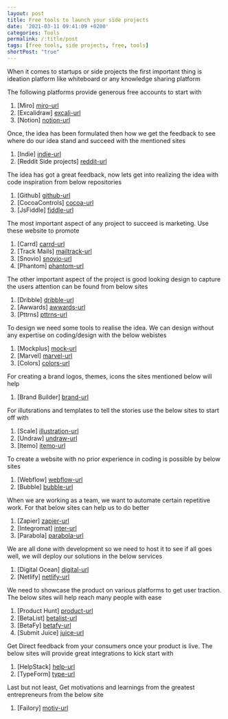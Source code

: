 ```yaml
---
layout: post
title: Free tools to launch your side projects
date: '2021-03-11 09:41:09 +0200'
categories: Tools
permalink: /:title/post
tags: [free tools, side projects, free, tools]
shortPost: "true"
---
```


When it comes to startups or side projects the first important thing is ideation platform like whiteboard or any knowledge sharing platform 

The following platforms provide generous free accounts to start with

1. [Miro] [miro-url] 
2. [Excalidraw] [excali-url]
3. [Notion] [notion-url]


Once, the idea has been formulated then how we get the feedback to see where do our idea stand and succeed with the mentioned sites

1. [Indie] [indie-url]
2. [Reddit Side projects] [reddit-url]


The idea has got a great feedback, now lets get into realizing the idea with code inspiration from below repositories

1. [Github] [github-url]
2. [CocoaControls] [cocoa-url]
3. [JsFiddle] [fiddle-url]


The most important aspect of any project to succeed is marketing. 
Use these website to promote

1. [Carrd] [carrd-url]
2. [Track Mails] [mailtrack-url]
3. [Snovio] [snovio-url]
4. [Phantom] [phantom-url]


The other important aspect of the project is good looking design to capture the users attention can be found from below sites

1. [Dribble] [dribble-url]
2. [Awwards] [awwards-url]
3. [Pttrns] [pttrns-url]

To design we need some tools to realise the idea. We can design without any expertise on coding/design with the below webistes 

1. [Mockplus] [mock-url]
2. [Marvel] [marvel-url]
3. [Colors] [colors-url]

For creating a brand logos, themes, icons the sites mentioned below will help

1. [Brand Builder] [brand-url]


For illutsrations and templates to tell the stories use the below sites to start off with

1. [Scale] [illustration-url]
2. [Undraw] [undraw-url]
3. [Itemo] [itemo-url]


To create a website with no prior experience in coding is possible by below sites

1. [Webflow] [webflow-url]
2. [Bubble] [bubble-url]


When we are working as a team, we want to automate certain repetitive work. For that 
below sites can help us to do better

1. [Zapier] [zapier-url]
2. [Integromat] [inter-url]
3. [Parabola] [parabola-url]

We are all done with development so we need to host it to see if all goes well, we will deploy 
our solutions in the below services

1. [Digital Ocean] [digital-url]
2. [Netlify] [netlify-url]


We need to showcase the product on various platforms to get user traction. The below sites 
will help reach many people with ease

1. [Product Hunt] [product-url]
2. [BetaList] [betalist-url]
3. [BetaFy] [betafy-url]
4. [Submit Juice] [juice-url]

Get Direct feedback from your consumers once your product is live. The below sites 
will provide great integrations to kick start with

1. [HelpStack] [help-url]
2. [TypeForm] [type-url]


Last but not least, Get motivations and learnings from the greatest entrepreneurs from the 
below site 

1. [Failory] [motiv-url] 


[miro-url]: https://miro.com/
[excali-url]: https://excalidraw.com
[notion-url]: https://notion.so/
[indie-url]:  https://www.indiehackers.com/start
[reddit-url]: https://www.reddit.com/r/SideProject/
[github-url]: https://github.com/search?q=sideproject
[carrd-url]: https://carrd.co
[mailtrack-url]: https://mailtrack.io/en/
[snovio-url]: https://snov.io/
[phantom-url]: https://phantombuster.com/
[dribble-url]: https://dribbble.com/
[awwards-url]: https://www.awwwards.com/sites/blob-mixer
[pttrns-url]: https://pttrns.com
[cocoa-url]: https://www.cocoacontrols.com
[mock-url]: https://www.mockplus.com/
[marvel-url]: https://marvelapp.com/
[colors-url]: https://coolors.co/palettes/trending
[brand-url]: https://brandbuilder.ai
[illustration-url]: https://brandbuilder.ai
[undraw-url]: https://undraw.co/
[itemo-url]: https://itmeo.com/market/free
[webflow-url]: https://webflow.com/
[bubble-url]: https://bubble.io/showcase
[zapier-url]: https://zapier.com
[inter-url]: https://www.integromat.com/en
[parabola-url]: https://parabola.io
[fiddle-url]: https://jsfiddle.net/
[digital-url]: https://digitalocean.com/docs/app-platform
[netlify-url]: https://www.netlify.com/
[product-url]: https://producthunt.com/
[betalist-url]: https://betalist.com/
[betafy-url]: https://www.betafy.co/
[juice-url]: https://submitjuice.com/
[help-url]: http://www.helpstack.io/
[type-url]: https://www.typeform.com/
[motiv-url]: https://www.failory.com/side-project